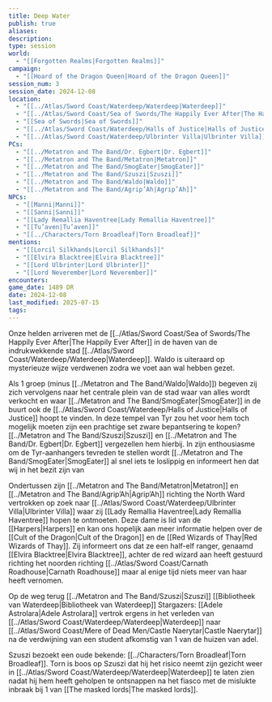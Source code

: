 ```yaml
---
title: Deep Water
publish: true
aliases: 
description: 
type: session
world:
  - "[[Forgotten Realms|Forgotten Realms]]"
campaign:
  - "[[Hoard of the Dragon Queen|Hoard of the Dragon Queen]]"
session_num: 3
session_date: 2024-12-08
location:
  - "[[../Atlas/Sword Coast/Waterdeep/Waterdeep|Waterdeep]]"
  - "[[../Atlas/Sword Coast/Sea of Swords/The Happily Ever After|The Happily Ever After]]"
  - "[[Sea of Swords|Sea of Swords]]"
  - "[[../Atlas/Sword Coast/Waterdeep/Halls of Justice|Halls of Justice]]"
  - "[[../Atlas/Sword Coast/Waterdeep/Ulbrinter Villa|Ulbrinter Villa]]"
PCs:
  - "[[../Metatron and The Band/Dr. Egbert|Dr. Egbert]]"
  - "[[../Metatron and The Band/Metatron|Metatron]]"
  - "[[../Metatron and The Band/SmogEater|SmogEater]]"
  - "[[../Metatron and The Band/Szuszi|Szuszi]]"
  - "[[../Metatron and The Band/Waldo|Waldo]]"
  - "[[../Metatron and The Band/Agrip’Ah|Agrip’Ah]]"
NPCs:
  - "[[Manni|Manni]]"
  - "[[Sanni|Sanni]]"
  - "[[Lady Remallia Haventree|Lady Remallia Haventree]]"
  - "[[Tu’aven|Tu’aven]]"
  - "[[../Characters/Torn Broadleaf|Torn Broadleaf]]"
mentions:
  - "[[Lorcil Silkhands|Lorcil Silkhands]]"
  - "[[Elvira Blacktree|Elvira Blacktree]]"
  - "[[Lord Ulbrinter|Lord Ulbrinter]]"
  - "[[Lord Neverember|Lord Neverember]]"
encounters: 
game_date: 1489 DR
date: 2024-12-08
last_modified: 2025-07-15
tags: 
---
```


Onze helden arriveren met de [[../Atlas/Sword Coast/Sea of Swords/The Happily Ever After|The Happily Ever After]] in de haven van de indrukwekkende stad [[../Atlas/Sword Coast/Waterdeep/Waterdeep|Waterdeep]]. Waldo is uiteraard op mysterieuze wijze verdwenen zodra we voet aan wal hebben gezet. 

Als 1 groep (minus [[../Metatron and The Band/Waldo|Waldo]]) begeven zij zich vervolgens naar het centrale plein van de stad waar van alles wordt verkocht en waar [[../Metatron and The Band/SmogEater|SmogEater]] in de buurt ook de [[../Atlas/Sword Coast/Waterdeep/Halls of Justice|Halls of Justice]] hoopt te vinden. In deze tempel van Tyr zou het voor hem toch mogelijk moeten zijn een prachtige set zware bepantsering te kopen? [[../Metatron and The Band/Szuszi|Szuszi]] en [[../Metatron and The Band/Dr. Egbert|Dr. Egbert]] vergezellen hem hierbij. In zijn enthousiasme om de Tyr-aanhangers tevreden te stellen wordt [[../Metatron and The Band/SmogEater|SmogEater]] al snel iets te loslippig en informeert hen dat wij in het bezit zijn van 

Ondertussen zijn [[../Metatron and The Band/Metatron|Metatron]] en [[../Metatron and The Band/Agrip’Ah|Agrip’Ah]] richting the North Ward vertrokken op zoek naar [[../Atlas/Sword Coast/Waterdeep/Ulbrinter Villa|Ulbrinter Villa]] waar zij [[Lady Remallia Haventree|Lady Remallia Haventree]] hopen te ontmoeten. Deze dame is lid van de [[Harpers|Harpers]] en kan ons hopelijk aan meer informatie helpen over de [[Cult of the Dragon|Cult of the Dragon]] en de [[Red Wizards of Thay|Red Wizards of Thay]]. Zij informeert ons dat ze een half-elf ranger, genaamd [[Elvira Blacktree|Elvira Blacktree]], achter de red wizard aan heeft gestuurd richting het noorden richting [[../Atlas/Sword Coast/Carnath Roadhouse|Carnath Roadhouse]] maar al enige tijd niets meer van haar heeft vernomen. 

Op de weg terug 
[[../Metatron and The Band/Szuszi|Szuszi]]
[[Bibliotheek van Waterdeep|Bibliotheek van Waterdeep]] 
Stargazers: [[Adele Astrolara|Adele Astrolara]] vertrok ergens in het verleden van [[../Atlas/Sword Coast/Waterdeep/Waterdeep|Waterdeep]] naar [[../Atlas/Sword Coast/Mere of Dead Men/Castle Naerytar|Castle Naerytar]] na de verdwijning van een student afkomstig van 1 van de huizen van adel. 

Szuszi bezoekt een oude bekende: [[../Characters/Torn Broadleaf|Torn Broadleaf]]. Torn is boos op Szuszi dat hij het risico neemt zijn gezicht weer in [[../Atlas/Sword Coast/Waterdeep/Waterdeep|Waterdeep]] te laten zien nadat hij hem heeft geholpen te ontsnappen na het fiasco met de mislukte inbraak bij 1 van [[The masked lords|The masked lords]].
